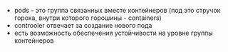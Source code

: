 - pods - это группа связанных вместе контейнеров (под это стручок гороха, внутри которого горошины - containers)
- controoler отвечает за создание нового пода
- есть возможность обеспечения устойчивости на уровне группы контейнеров
